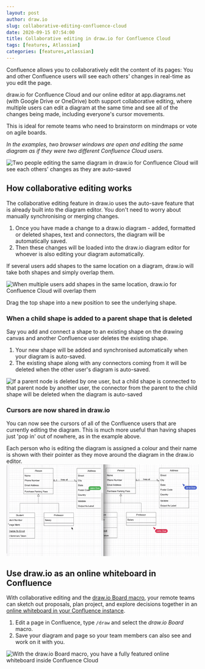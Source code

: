 ```yaml
---
layout: post
author: draw.io
slug: collaborative-editing-confluence-cloud
date: 2020-09-15 07:54:00
title: Collaborative editing in draw.io for Confluence Cloud
tags: [features, Atlassian]
categories: [features,atlassian]
---
```


Confluence allows you to collaboratively edit the content of its pages: You and other Confluence users will see each others' changes in real-time as you edit the page.

draw.io for Confluence Cloud and our online editor at app.diagrams.net (with Google Drive or OneDrive) both support collaborative editing, where multiple users can edit a diagram at the same time and see all of the changes being made, including everyone's cursor movements.

This is ideal for remote teams who need to brainstorm on mindmaps or vote on agile boards.

_In the examples, two browser windows are open and editing the same diagram as if they were two different Confluence Cloud users._

<img src="/assets/img/blog/confluence-cloud-collaborative-editing.gif" style="max-width:100%;height:auto;" alt="Two people editing the same diagram in draw.io for Confluence Cloud will see each others' changes as they are auto-saved">

## How collaborative editing works

The collaborative editing feature in draw.io uses the auto-save feature that is already built into the diagram editor. You don't need to worry about manually synchronising or merging changes.

1. Once you have made a change to a draw.io diagram - added, formatted or deleted shapes, text and connectors, the diagram will be automatically saved.
2. Then these changes will be loaded into the draw.io diagram editor for whoever is also editing your diagram automatically.

If several users add shapes to the same location on a diagram, draw.io will take both shapes and simply overlap them.

<img src="/assets/img/blog/confluence-cloud-collaborative-editing-overlap.gif" style="max-width:100%;height:auto;" alt="When multiple users add shapes in the same location, draw.io for Confluence Cloud will overlap them">

Drag the top shape into a new position to see the underlying shape.


### When a child shape is added to a parent shape that is deleted

Say you add and connect a shape to an existing shape on the drawing canvas and another Confluence user deletes the existing shape.

1. Your new shape will be added and synchronised automatically when your diagram is auto-saved.
2. The existing shape along with any connectors coming from it will be deleted when the other user's diagram is auto-saved.

<img src="/assets/img/blog/confluence-cloud-collaborative-editing-delete.gif" style="max-width:100%;height:auto;" alt="If a parent node is deleted by one user, but a child shape is connected to that parent node by another user, the connector from the parent to the child shape will be deleted when the diagram is auto-saved">

### Cursors are now shared in draw.io

You can now see the cursors of all of the Confluence users that are currently editing the diagram. This is much more useful than having shapes just 'pop in' out of nowhere, as in the example above.

Each person who is editing the diagram is assigned a colour and their name is shown with their pointer as they move around the diagram in the draw.io editor.
<br /><img src="/assets/img/blog/remote-cursors.gif" style="max-width:100%;height:auto;" alt="Share your mouse cursor with others who are editing the same diagram file stored in OneDrive or Google Drive">

## Use draw.io as an online whiteboard in Confluence

With collaborative editing and the [draw.io Board macro](/blog/drawio-board-macro.html), your remote teams can sketch out proposals, plan project, and explore decisions together in an [online whiteboard in your Confluence instance](/blog/online-whiteboard-confluence.html). 

1. Edit a page in Confluence, type ``/draw`` and select the _draw.io Board_ macro. 
2. Save your diagram and page so your team members can also see and work on it with you.

<img src="/assets/img/blog/confluence-online-whiteboard-drawio.png" style="width=100%;max-width:600px;height:auto;" alt="With the draw.io Board macro, you have a fully featured online whiteboard inside Confluence Cloud">